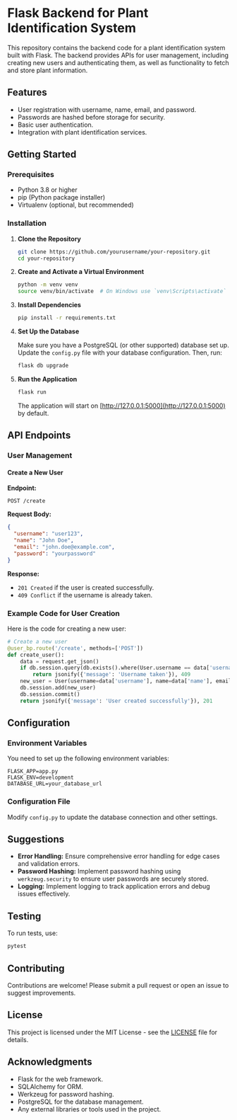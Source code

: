 
# Flask Backend for Plant Identification System

This repository contains the backend code for a plant identification system built with Flask. The backend provides APIs for user management, including creating new users and authenticating them, as well as functionality to fetch and store plant information.

## Features

- User registration with username, name, email, and password.
- Passwords are hashed before storage for security.
- Basic user authentication.
- Integration with plant identification services.

## Getting Started

### Prerequisites

- Python 3.8 or higher
- pip (Python package installer)
- Virtualenv (optional, but recommended)

### Installation

1. **Clone the Repository**

   ```bash
   git clone https://github.com/yourusername/your-repository.git
   cd your-repository
   ```

2. **Create and Activate a Virtual Environment**

   ```bash
   python -m venv venv
   source venv/bin/activate  # On Windows use `venv\Scripts\activate`
   ```

3. **Install Dependencies**

   ```bash
   pip install -r requirements.txt
   ```

4. **Set Up the Database**

   Make sure you have a PostgreSQL (or other supported) database set up. Update the `config.py` file with your database configuration. Then, run:

   ```bash
   flask db upgrade
   ```

5. **Run the Application**

   ```bash
   flask run
   ```

   The application will start on [http://127.0.0.1:5000](http://127.0.0.1:5000) by default.

## API Endpoints

### User Management

#### Create a New User

**Endpoint:**

```http
POST /create
```

**Request Body:**

```json
{
  "username": "user123",
  "name": "John Doe",
  "email": "john.doe@example.com",
  "password": "yourpassword"
}
```

**Response:**

- `201 Created` if the user is created successfully.
- `409 Conflict` if the username is already taken.

### Example Code for User Creation

Here is the code for creating a new user:

```python
# Create a new user
@user_bp.route('/create', methods=['POST'])
def create_user():
    data = request.get_json()
    if db.session.query(db.exists().where(User.username == data['username'])).scalar():
        return jsonify({'message': 'Username taken'}), 409
    new_user = User(username=data['username'], name=data['name'], email=data['email'], password=data['password'])
    db.session.add(new_user)
    db.session.commit()
    return jsonify({'message': 'User created successfully'}), 201
```

## Configuration

### Environment Variables

You need to set up the following environment variables:

```plaintext
FLASK_APP=app.py
FLASK_ENV=development
DATABASE_URL=your_database_url
```

### Configuration File

Modify `config.py` to update the database connection and other settings.

## Suggestions

- **Error Handling:** Ensure comprehensive error handling for edge cases and validation errors.
- **Password Hashing:** Implement password hashing using `werkzeug.security` to ensure user passwords are securely stored.
- **Logging:** Implement logging to track application errors and debug issues effectively.

## Testing

To run tests, use:

```bash
pytest
```

## Contributing

Contributions are welcome! Please submit a pull request or open an issue to suggest improvements.

## License

This project is licensed under the MIT License - see the [LICENSE](LICENSE) file for details.

## Acknowledgments

- Flask for the web framework.
- SQLAlchemy for ORM.
- Werkzeug for password hashing.
- PostgreSQL for the database management.
- Any external libraries or tools used in the project.
